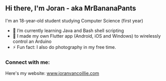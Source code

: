 ## Hi there, I'm Joran - aka MrBananaPants

I'm an 18-year-old student studying Computer Science (first year)

- 🌱 I’m currently learning Java and Bash shell scripting
- 🔭 I made my own Flutter app (Android, iOS and Windows) to wirelessly control an Arduino
- ⚡ Fun fact: I also do photography in my free time.

### Connect with me:
Here's my website: www.joranvancoillie.com

